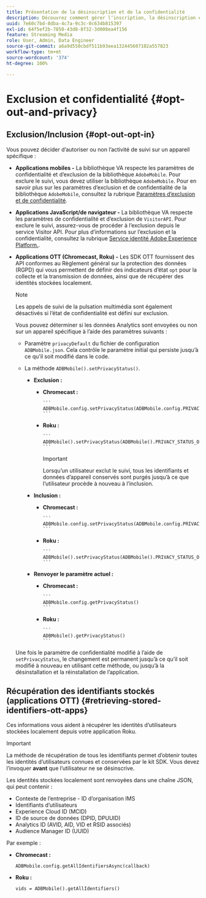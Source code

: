 ```yaml
---
title: Présentation de la désinscription et de la confidentialité
description: Découvrez comment gérer lʼinscription, la désinscription et la confidentialité.
uuid: 7e60c7bd-8dba-4c7a-9c3c-0c634b815397
exl-id: 64f5ef2b-7850-43d8-8f32-3d008ea4f156
feature: Streaming Media
role: User, Admin, Data Engineer
source-git-commit: a6a9d550cbdf511b93eea132445607102a557823
workflow-type: tm+mt
source-wordcount: '374'
ht-degree: 100%

---
```


# Exclusion et confidentialité {#opt-out-and-privacy}

## Exclusion/Inclusion {#opt-out-opt-in}

Vous pouvez décider d’autoriser ou non l’activité de suivi sur un appareil spécifique :

* **Applications mobiles -** La bibliothèque VA respecte les paramètres de confidentialité et d’exclusion de la bibliothèque `AdobeMobile`. Pour exclure le suivi, vous devez utiliser la bibliothèque `AdobeMobile`. Pour en savoir plus sur les paramètres d’exclusion et de confidentialité de la bibliothèque `AdobeMobile`, consultez la rubrique [Paramètres d’exclusion et de confidentialité](https://experienceleague.adobe.com/docs/mobile-services/android/gdpr-privacy-android/privacy.html?lang=fr).
* **Applications JavaScript/de navigateur -** La bibliothèque VA respecte les paramètres de confidentialité et d’exclusion de `VisitorAPI`. Pour exclure le suivi, assurez-vous de procéder à l’exclusion depuis le service Visitor API. Pour plus d’informations sur l’exclusion et la confidentialité, consultez la rubrique [Service identité Adobe Experience Platform.](https://experienceleague.adobe.com/docs/id-service/using/home.html?lang=fr).
* **Applications OTT (Chromecast, Roku) -** Les SDK OTT fournissent des API conformes au Règlement général sur la protection des données (RGPD) qui vous permettent de définir des indicateurs d’état `opt` pour la collecte et la transmission de données, ainsi que de récupérer des identités stockées localement.

  >[!NOTE]
  >
  >Les appels de suivi de la pulsation multimédia sont également désactivés si l’état de confidentialité est défini sur exclusion.

  Vous pouvez déterminer si les données Analytics sont envoyées ou non sur un appareil spécifique à l’aide des paramètres suivants :

   * Paramètre `privacyDefault` du fichier de configuration `ADBMobile.json`. Cela contrôle le paramètre initial qui persiste jusqu’à ce qu’il soit modifié dans le code.

   * La méthode `ADBMobile().setPrivacyStatus()`.

      * **Exclusion :**

         * **Chromecast :**

               ```
               ADBMobile.config.setPrivacyStatus(ADBMobile.config.PRIVACY_STATUS_OPT_OUT)
               ```
           
         * **Roku :**

               ```
               ADBMobile().setPrivacyStatus(ADBMobile().PRIVACY_STATUS_OPT_OUT)
               ```
           
           >[!IMPORTANT]
           >
           >Lorsqu’un utilisateur exclut le suivi, tous les identifiants et données d’appareil conservés sont purgés jusqu’à ce que l’utilisateur procède à nouveau à l’inclusion.

      * **Inclusion :**

         * **Chromecast :**

               ```
               ADBMobile.config.setPrivacyStatus(ADBMobile.config.PRIVACY_STATUS_OPT_IN)
               ```
           
         * **Roku :**

               ```
               ADBMobile().setPrivacyStatus(ADBMobile().PRIVACY_STATUS_OPT_IN)
               ```
           
      * **Renvoyer le paramètre actuel :**

         * **Chromecast :**

               ```
               ADBMobile.config.getPrivacyStatus()
               ```
           
         * **Roku :**

               ```
               ADBMobile().getPrivacyStatus()
               ```
           
  Une fois le paramètre de confidentialité modifié à l’aide de `setPrivacyStatus`, le changement est permanent jusqu’à ce qu’il soit modifié à nouveau en utilisant cette méthode, ou jusqu’à la désinstallation et la réinstallation de l’application.

## Récupération des identifiants stockés (applications OTT) {#retrieving-stored-identifiers-ott-apps}

Ces informations vous aident à récupérer les identités d’utilisateurs stockées localement depuis votre application Roku.

>[!IMPORTANT]
>
>La méthode de récupération de tous les identifiants permet d’obtenir toutes les identités d’utilisateurs connues et conservées par le kit SDK. Vous devez l’invoquer **avant** que l’utilisateur ne se désinscrive.

Les identités stockées localement sont renvoyées dans une chaîne JSON, qui peut contenir :

* Contexte de l’entreprise - ID d’organisation IMS
* Identifiants d’utilisateurs
* Experience Cloud ID (MCID)
* ID de source de données (DPID, DPUUID)
* Analytics ID (AVID, AID, VID et RSID associés)
* Audience Manager ID (UUID)

Par exemple :

* **Chromecast :**

  ```
  ADBMobile.config.getAllIdentifiersAsync(callback)
  ```

* **Roku :**

  ```
  vids = ADBMobile().getAllIdentifiers()
  ```
